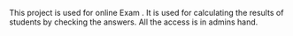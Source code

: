 This project is used for online Exam .
It is used for calculating the results of students by checking the answers.
All the access is in admins hand.
